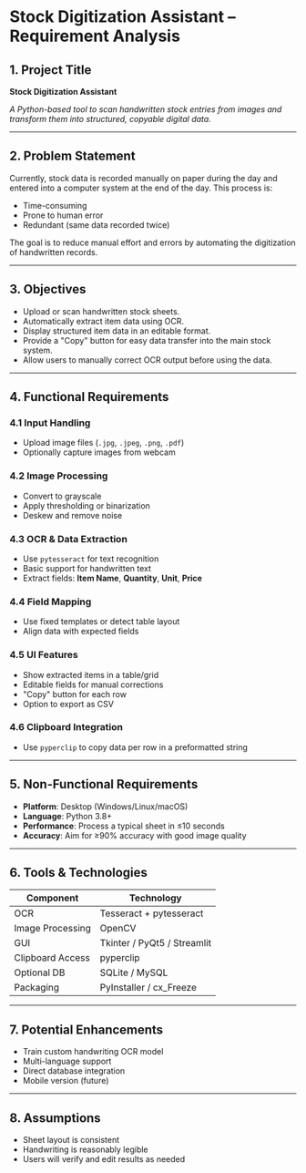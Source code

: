 
# Stock Digitization Assistant – Requirement Analysis

## 1. Project Title

**Stock Digitization Assistant**

*A Python-based tool to scan handwritten stock entries from images and transform them into structured, copyable digital data.*

---

## 2. Problem Statement

Currently, stock data is recorded manually on paper during the day and entered into a computer system at the end of the day. This process is:

- Time-consuming
- Prone to human error
- Redundant (same data recorded twice)

The goal is to reduce manual effort and errors by automating the digitization of handwritten records.

---

## 3. Objectives

- Upload or scan handwritten stock sheets.
- Automatically extract item data using OCR.
- Display structured item data in an editable format.
- Provide a "Copy" button for easy data transfer into the main stock system.
- Allow users to manually correct OCR output before using the data.

---

## 4. Functional Requirements

### 4.1 Input Handling

- Upload image files (`.jpg`, `.jpeg`, `.png`, `.pdf`)
- Optionally capture images from webcam

### 4.2 Image Processing

- Convert to grayscale
- Apply thresholding or binarization
- Deskew and remove noise

### 4.3 OCR & Data Extraction

- Use `pytesseract` for text recognition
- Basic support for handwritten text
- Extract fields: **Item Name**, **Quantity**, **Unit**, **Price**

### 4.4 Field Mapping

- Use fixed templates or detect table layout
- Align data with expected fields

### 4.5 UI Features

- Show extracted items in a table/grid
- Editable fields for manual corrections
- "Copy" button for each row
- Option to export as CSV

### 4.6 Clipboard Integration

- Use `pyperclip` to copy data per row in a preformatted string

---

## 5. Non-Functional Requirements

- **Platform**: Desktop (Windows/Linux/macOS)
- **Language**: Python 3.8+
- **Performance**: Process a typical sheet in ≤10 seconds
- **Accuracy**: Aim for ≥90% accuracy with good image quality

---

## 6. Tools & Technologies

| Component | Technology |
| --- | --- |
| OCR | Tesseract + pytesseract |
| Image Processing | OpenCV |
| GUI | Tkinter / PyQt5 / Streamlit |
| Clipboard Access | pyperclip |
| Optional DB | SQLite / MySQL |
| Packaging | PyInstaller / cx_Freeze |

---

## 7. Potential Enhancements

- Train custom handwriting OCR model
- Multi-language support
- Direct database integration
- Mobile version (future)

---

## 8. Assumptions

- Sheet layout is consistent
- Handwriting is reasonably legible
- Users will verify and edit results as needed

